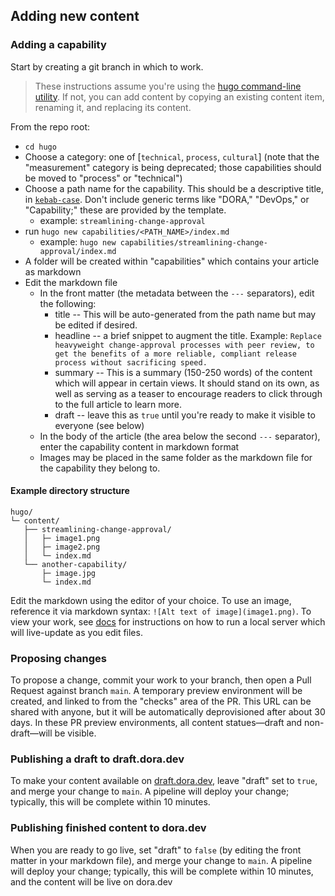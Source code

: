 ## Adding new content

### Adding a capability
Start by creating a git branch in which to work.

> These instructions assume you're using the [hugo command-line utility](https://gohugo.io/installation/). If not, you can add content by copying an existing content item, renaming it, and replacing its content.

From the repo root:
- `cd hugo`
- Choose a category: one of [`technical`, `process`, `cultural`] (note that the "measurement" category is being deprecated; those capabilities should be moved to "process" or "technical")
- Choose a path name for the capability. This should be a descriptive title, in [`kebab-case`](https://www.theserverside.com/definition/Kebab-case). Don't include generic terms like "DORA," "DevOps," or "Capability;" these are provided by the template.
    - example: `streamlining-change-approval`
- run `hugo new capabilities/<PATH_NAME>/index.md`
  - example: `hugo new capabilities/streamlining-change-approval/index.md`
- A folder will be created within "capabilities" which contains your article as markdown
- Edit the markdown file
  - In the front matter (the metadata between the `---` separators), edit the following:
    - title -- This will be auto-generated from the path name but may be edited if desired.
    - headline -- a brief snippet to augment the title. Example: `Replace heavyweight change-approval processes with peer review, to get the benefits of a more reliable, compliant release process without sacrificing speed.`
    - summary -- This is a summary (150-250 words) of the content which will appear in certain views. It should stand on its own, as well as serving as a teaser to encourage readers to click through to the full article to learn more.
    - draft -- leave this as `true` until you're ready to make it visible to everyone (see below)
  - In the body of the article (the area below the second `---` separator), enter the capability content in markdown format
  - Images may be placed in the same folder as the markdown file for the capability they belong to.

#### Example directory structure
```
hugo/
└─ content/
   ├── streamlining-change-approval/
   │   ├─ image1.png
   │   ├─ image2.png
   │   └─ index.md
   └── another-capability/
       ├─ image.jpg
       └─ index.md
```

Edit the markdown using the editor of your choice. To use an image, reference it via markdown syntax: `![Alt text of image](image1.png)`. To view your work, see [docs](/docs) for instructions on how to run a local server which will live-update as you edit files.

### Proposing changes
To propose a change, commit your work to your branch, then open a Pull Request against branch `main`. A temporary preview environment will be created, and linked to from the "checks" area of the PR. This URL can be shared with anyone, but it will be automatically deprovisioned after about 30 days. In these PR preview environments, all content statues—draft and non-draft—will be visible.

### Publishing a draft to draft.dora.dev
To make your content available on [draft.dora.dev](https://draft.dora.dev), leave "draft" set to `true`, and merge your change to `main`. A pipeline will deploy your change; typically, this will be complete within 10 minutes.

### Publishing finished content to dora.dev
When you are ready to go live, set "draft" to `false` (by editing the front matter in your markdown file), and merge your change to `main`. A pipeline will deploy your change; typically, this will be complete within 10 minutes, and the content will be live on dora.dev
